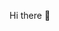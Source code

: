 Hi there 👋

<!--
**Dec-Ta/dec-ta** is a ✨ _special_ ✨ repository because its `README.md` (this file) appears on your GitHub profile.

I'm a blue teamer, constant learner, and SIEM enthusiast.

- 😄 I enjoy working with:
<div display="flex">
  <img src="https://img.shields.io/badge/splunk%3E-Green" alt="Splunk"/>
  <img src="https://img.shields.io/badge/Elastic-blue" alt="Elastic"/>
</div>

- 🔭 I’m currently working on ...
- My home lab 
- Open Source Detection Analytics
- Bachelors of Science in Cybersecurity & Information Assurance

- 🌱 I’m currently learning ...
<div display="flex">
  <img src="https://img.shields.io/badge/NoName-API_Security-black" alt="NoName API Security"/>
  <img src="https://img.shields.io/badge/Tines-Automation-purple" alt="Tines"/>
  <img src="https://img.shields.io/badge/AWS-Cloud-blue" alt="AWS"/>
</div>

- 📫 How to reach me: 
<div display="flex">
  <a href="https://www.linkedin.com/in/taylor-decicco/">
    <img src="https://img.shields.io/badge/linkedin-%230077B5.svg?style=for-the-badge&logo=linkedin&logoColor=white" alt="LinkedIn"/>
  </a>
  <a href="https://tryhackme.com/p/Decta013">
    <img src="https://img.shields.io/badge/TryHackMe-%230077B5.svg?style=for-the-badge&logo=tryhackme&logoColor=white" alt="TryHackMe"/>
  </a>
</div>

-->
